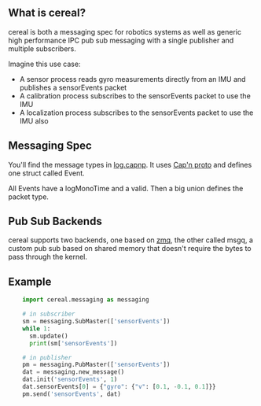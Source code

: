 What is cereal?
----

cereal is both a messaging spec for robotics systems as well as generic high performance IPC pub sub messaging with a single publisher and multiple subscribers.

Imagine this use case:
* A sensor process reads gyro measurements directly from an IMU and publishes a sensorEvents packet
* A calibration process subscribes to the sensorEvents packet to use the IMU
* A localization process subscribes to the sensorEvents packet to use the IMU also


Messaging Spec
----

You'll find the message types in [log.capnp](log.capnp). It uses [Cap'n proto](https://capnproto.org/capnp-tool.html) and defines one struct called Event.

All Events have a logMonoTime and a valid. Then a big union defines the packet type.


Pub Sub Backends
----

cereal supports two backends, one based on [zmq](https://zeromq.org/), the other called msgq, a custom pub sub based on shared memory that doesn't require the bytes to pass through the kernel.

Example
---
```python
    import cereal.messaging as messaging

    # in subscriber
    sm = messaging.SubMaster(['sensorEvents'])
    while 1:
      sm.update()
      print(sm['sensorEvents'])

    # in publisher
    pm = messaging.PubMaster(['sensorEvents'])
    dat = messaging.new_message()
    dat.init('sensorEvents', 1)
    dat.sensorEvents[0] = {"gyro": {"v": [0.1, -0.1, 0.1]}}
    pm.send('sensorEvents', dat)
```
